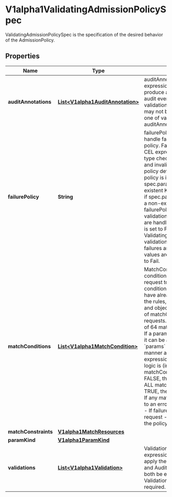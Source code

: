 

# V1alpha1ValidatingAdmissionPolicySpec

ValidatingAdmissionPolicySpec is the specification of the desired behavior of the AdmissionPolicy.

## Properties

| Name | Type | Description | Notes |
|------------ | ------------- | ------------- | -------------|
|**auditAnnotations** | [**List&lt;V1alpha1AuditAnnotation&gt;**](V1alpha1AuditAnnotation.md) | auditAnnotations contains CEL expressions which are used to produce audit annotations for the audit event of the API request. validations and auditAnnotations may not both be empty; a least one of validations or auditAnnotations is required. |  [optional] |
|**failurePolicy** | **String** | failurePolicy defines how to handle failures for the admission policy. Failures can occur from CEL expression parse errors, type check errors, runtime errors and invalid or mis-configured policy definitions or bindings.  A policy is invalid if spec.paramKind refers to a non-existent Kind. A binding is invalid if spec.paramRef.name refers to a non-existent resource.  failurePolicy does not define how validations that evaluate to false are handled.  When failurePolicy is set to Fail, ValidatingAdmissionPolicyBinding validationActions define how failures are enforced.  Allowed values are Ignore or Fail. Defaults to Fail. |  [optional] |
|**matchConditions** | [**List&lt;V1alpha1MatchCondition&gt;**](V1alpha1MatchCondition.md) | MatchConditions is a list of conditions that must be met for a request to be validated. Match conditions filter requests that have already been matched by the rules, namespaceSelector, and objectSelector. An empty list of matchConditions matches all requests. There are a maximum of 64 match conditions allowed.  If a parameter object is provided, it can be accessed via the &#x60;params&#x60; handle in the same manner as validation expressions.  The exact matching logic is (in order):   1. If ANY matchCondition evaluates to FALSE, the policy is skipped.   2. If ALL matchConditions evaluate to TRUE, the policy is evaluated.   3. If any matchCondition evaluates to an error (but none are FALSE):      - If failurePolicy&#x3D;Fail, reject the request      - If failurePolicy&#x3D;Ignore, the policy is skipped |  [optional] |
|**matchConstraints** | [**V1alpha1MatchResources**](V1alpha1MatchResources.md) |  |  [optional] |
|**paramKind** | [**V1alpha1ParamKind**](V1alpha1ParamKind.md) |  |  [optional] |
|**validations** | [**List&lt;V1alpha1Validation&gt;**](V1alpha1Validation.md) | Validations contain CEL expressions which is used to apply the validation. Validations and AuditAnnotations may not both be empty; a minimum of one Validations or AuditAnnotations is required. |  [optional] |



